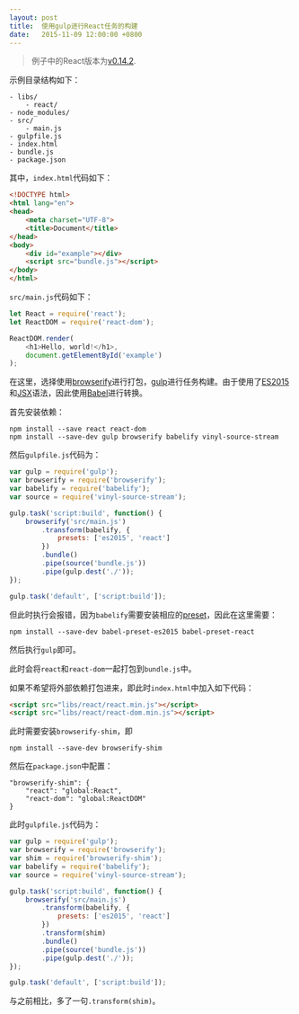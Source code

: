 ```yaml
---
layout: post
title:  使用gulp进行React任务的构建
date:   2015-11-09 12:00:00 +0800
---
```


> 例子中的React版本为[v0.14.2](https://github.com/facebook/react/tree/v0.14.2).

示例目录结构如下：

```
- libs/
    - react/
- node_modules/
- src/
    - main.js
- gulpfile.js
- index.html
- bundle.js
- package.json
```

其中，`index.html`代码如下：

```html
<!DOCTYPE html>
<html lang="en">
<head>
	<meta charset="UTF-8">
	<title>Document</title>
</head>
<body>
	<div id="example"></div>
	<script src="bundle.js"></script>
</body>
</html>
```

`src/main.js`代码如下：

```javascript
let React = require('react');
let ReactDOM = require('react-dom');

ReactDOM.render(
	<h1>Hello, world!</h1>,
	document.getElementById('example')
);
```

在这里，选择使用[browserify](http://browserify.org/)进行打包，[gulp](http://gulpjs.com/)进行任务构建。由于使用了[ES2015](http://www.ecma-international.org/ecma-262/6.0/)和[JSX](https://facebook.github.io/jsx/)语法，因此使用[Babel](https://babeljs.io/)进行转换。

首先安装依赖：

```
npm install --save react react-dom
npm install --save-dev gulp browserify babelify vinyl-source-stream
```

然后`gulpfile.js`代码为：

```javascript
var gulp = require('gulp');
var browserify = require('browserify');
var babelify = require('babelify');
var source = require('vinyl-source-stream');

gulp.task('script:build', function() {
	browserify('src/main.js')
		.transform(babelify, {
			presets: ['es2015', 'react']
		})
		.bundle()
		.pipe(source('bundle.js'))
		.pipe(gulp.dest('./'));
});

gulp.task('default', ['script:build']);
```

但此时执行会报错，因为`babelify`需要安装相应的[preset](http://babeljs.io/docs/plugins/)，因此在这里需要：

```
npm install --save-dev babel-preset-es2015 babel-preset-react
```

然后执行`gulp`即可。

此时会将`react`和`react-dom`一起打包到`bundle.js`中。

如果不希望将外部依赖打包进来，即此时`index.html`中加入如下代码：

```html
<script src="libs/react/react.min.js"></script>
<script src="libs/react/react-dom.min.js"></script>
```

此时需要安装`browserify-shim`，即

```
npm install --save-dev browserify-shim
```

然后在`package.json`中配置：

```
"browserify-shim": {
    "react": "global:React",
    "react-dom": "global:ReactDOM"
}
```

此时`gulpfile.js`代码为：

```javascript
var gulp = require('gulp');
var browserify = require('browserify');
var shim = require('browserify-shim');
var babelify = require('babelify');
var source = require('vinyl-source-stream');

gulp.task('script:build', function() {
	browserify('src/main.js')
		.transform(babelify, {
			presets: ['es2015', 'react']
		})
		.transform(shim)
		.bundle()
		.pipe(source('bundle.js'))
		.pipe(gulp.dest('./'));
});

gulp.task('default', ['script:build']);
```

与之前相比，多了一句`.transform(shim)`。
